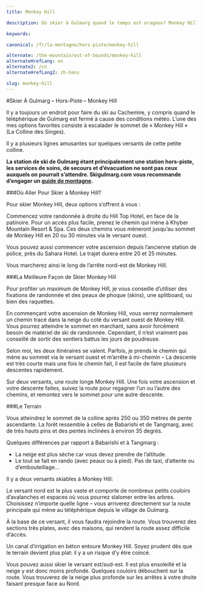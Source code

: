 ```yaml
---
title: Monkey Hill

description: Où skier à Gulmarg quand le temps est orageux? Monkey Hill, dans le Cachemire indien, est une super option quand le téléphérique est fermé

keywords:

canonical: /fr/la-montagne/hors-piste/monkey-hill

alternate: /the-mountain/out-of-bounds/monkey-hill
alternateHrefLang: en
alternate2: /cn
alternateHrefLang2: zh-hans

slug: monkey-hill
---
```


#Skier À Gulmarg – Hors-Piste – Monkey Hill

Il y a toujours un endroit pour faire du ski au Cachemire, y compris quand le téléphérique de Gulmarg est fermé à cause des conditions météo. L’une des mes options favorites consiste à escalader le sommet de « Monkey Hill » (La Colline des Singes).

Il y a plusieurs lignes amusantes sur quelques versants de cette petite colline.

**La station de ski de Gulmarg étant principalement une station hors-piste, les services de soins, de secours et d’évacuation ne sont pas ceux auxquels on pourrait s’attendre. Skigulmarg.com vous recommande d’engager un [guide de montagne](/fr/la-montagne/guide-de-ski).**

###Où Aller Pour Skier à Monkey Hill?

Pour skier Monkey Hill, deux options s’offrent à vous :

Commencez votre randonnée à droite du Hill Top Hotel, en face de la patinoire. Pour un accès plus facile, prenez le chemin qui mène à Khyber Mountain Resort & Spa. Ces deux chemins vous mèneront jusqu’au sommet de Monkey Hill en 20 ou 30 minutes via le versant ouest.

Vous pouvez aussi commencer votre ascension depuis l’ancienne station de police, près du Sahara Hotel. Le trajet durera entre 20 et 25 minutes.

Vous marcherez ainsi le long de l’arrête nord-est de Monkey Hill.

###La Meilleure Façon de Skier Monkey Hill

Pour profiter un maximum de Monkey Hill, je vous conseille d’utiliser des fixations de randonnée et des peaux de phoque (skins), une splitboard, ou bien des raquettes.

En commençant votre ascension de Monkey Hill, vous verrez normalement un chemin tracé dans la neige du coté du versant ouest de Monkey Hill. Vous pourrez atteindre le sommet en marchant, sans avoir forcément besoin de matériel de ski de randonnée. Cependant, il n’est vraiment pas conseillé de sortir des sentiers battus les jours de poudreuse.

Selon moi, les deux itinéraires se valent. Parfois, je prends le chemin qui mène au sommet via le versant ouest et m’arrête à mi-chemin – La descente est très courte mais une fois le chemin fait, il est facile de faire plusieurs descentes rapidement.

Sur deux versants, une route longe Monkey Hill. Une fois votre ascension et votre descente faites, suivez la route pour regagner l’un ou l’autre des chemins, et remontez vers le sommet pour une autre descente.

###Le Terrain

Vous atteindrez le sommet de la colline après 250 ou 350 mètres de pente ascendante. La forêt ressemble à celles de Babarishi et de Tangmarg, avec de très hauts pins et des pentes inclinées à environ 35 degrés.

Quelques différences par rapport à Babarishi et à Tangmarg :

+ La neige est plus sèche car vous devez prendre de l’altitude.
+ Le tout se fait en rando (avec peaux ou à pied). Pas de taxi, d’attente ou d’embouteillage…

Il y a deux versants skiables à Monkey Hill:

Le versant nord est le plus vaste et comporte de nombreux petits couloirs d’avalanches et espaces où vous pourrez slalomer entre les arbres. Choisissez n’importe quelle ligne – vous arriverez directement sur la route principale qui mène au téléphérique depuis le village de Gulmarg.

À la base de ce versant, il vous faudra rejoindre la route. Vous trouverez des sections très plates, avec des maisons, qui rendent la route assez difficile d’accès.

Un canal d’irrigation en béton entoure Monkey Hill. Soyez prudent dès que le terrain devient plus plat: il y a un risque d’y être coincé.

Vous pouvez aussi skier le versant est/sud-est. Il est plus ensoleillé et la neige y est donc moins profonde. Quelques couloirs débouchent sur la route. Vous trouverez de la neige plus profonde sur les arrêtes à votre droite faisant presque face au Nord.

